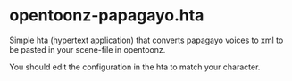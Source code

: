 # opentoonz-papagayo.hta
Simple hta (hypertext application) that converts papagayo voices to xml to be pasted in your scene-file in opentoonz.

You should edit the configuration in the hta to match your character.


